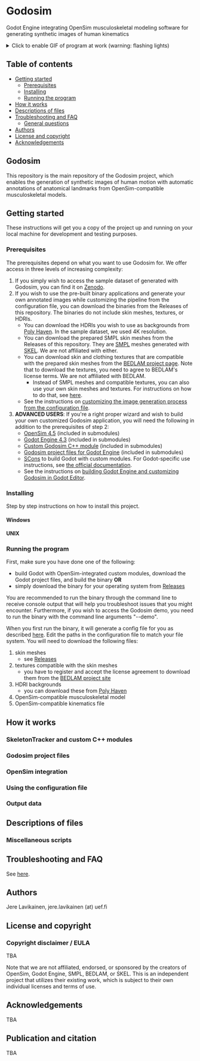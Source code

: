 # Godosim
Godot Engine integrating OpenSim musculoskeletal modeling software for generating synthetic images of human kinematics 

<details>
<summary>Click to enable GIF of program at work (warning: flashing lights)</summary>
<img src="https://github.com/jerela/Godosim/blob/docs/docs/img/generation_process.gif">
</details>

## Table of contents

- [Getting started](#getting-started)
  * [Prerequisites](#prerequisites)
  * [Installing](#installing)
  * [Running the program](#running-the-program)
- [How it works](#how-it-works)
- [Descriptions of files](#descriptions-of-files)
- [Troubleshooting and FAQ](#troubleshooting-and-faq)
  * [General questions](#general-questions)
- [Authors](#authors)
- [License and copyright](#license-and-copyright)
- [Acknowledgements](#acknowledgements)
<!-- toc -->

## Godosim
This repository is the main repository of the Godosim project, which enables the generation of synthetic images of human motion with automatic annotations of anatomical landmarks from OpenSim-compatible musculoskeletal models.

## Getting started
These instructions will get you a copy of the project up and running on your local machine for development and testing purposes.

### Prerequisites

The prerequisites depend on what you want to use Godosim for. We offer access in three levels of increasing complexity:
1. If you simply wish to access the sample dataset of generated with Godosim, you can find it on [Zenodo](MISSING).
2. If you wish to use the pre-built binary applications and generate your own annotated images while customizing the pipeline from the configuration file, you can download the binaries from the Releases of this repository. The binaries do not include skin meshes, textures, or HDRIs.
   - You can download the HDRIs you wish to use as backgrounds from [Poly Haven](https://polyhaven.com/hdris). In the sample dataset, we used 4K resolution.
   - You can download the prepared SMPL skin meshes from the Releases of this repository. They are [SMPL](https://smpl.is.tue.mpg.de/) meshes generated with [SKEL](https://skel.is.tue.mpg.de/). We are not affiliated with either.
   - You can download skin and clothing textures that are compatible with the prepared skin meshes from the [BEDLAM project page](https://bedlam.is.tue.mpg.de/). Note that to download the textures, you need to agree to BEDLAM's license terms. We are not affiliated with BEDLAM.
     - Instead of SMPL meshes and compatible textures, you can also use your own skin meshes and textures. For instructions on how to do that, see [here](MISSING).
   - See the instructions on [customizing the image generation process from the configuration file](MISSING).
3. **ADVANCED USERS**: If you're a right proper wizard and wish to build your own customized Godosim application, you will need the following in addition to the prerequisites of step 2:
   - [OpenSim 4.5](https://github.com/opensim-org/opensim-core/tree/opensim_451) (included in submodules)
   - [Godot Engine 4.3](https://github.com/godotengine/godot/tree/4.3) (included in submodules)
   - [Custom Godosim C++ module](https://github.com/jerela/godosim-cpp-modules) (included in submodules)
   - [Godosim project files for Godot Engine](https://github.com/jerela/godosim-project-files) (included in submodules)
   - [SCons](https://scons.org/) to build Godot with custom modules. For Godot-specific use instructions, see [the official documentation](https://docs.godotengine.org/en/stable/contributing/development/compiling/introduction_to_the_buildsystem.html).
   - See the instructions on [building Godot Engine and customizing Godosim in Godot Editor](/docs/BUILDING.md).


### Installing

Step by step instructions on how to install this project.

#### Windows

#### UNIX

### Running the program

First, make sure you have done one of the following:
- build Godot with OpenSim-integrated custom modules, download the Godot project files, and build the binary **OR**
- simply download the binary for your operating system from [Releases](MISSING)

You are recommended to run the binary through the command line to receive console output that will help you troubleshoot issues that you might encounter. Furthermore, if you wish to access the Godosim demo, you need to run the binary with the command line arguments "--demo".

When you first run the binary, it will generate a config file for you as described [here](/docs/CONFIGURATION.md). Edit the paths in the configuration file to match your file system. You will need to download the following files:
1. skin meshes
	- see [Releases](missinglink)
2. textures compatible with the skin meshes
	- you have to register and accept the license agreement to download them from the [BEDLAM project site](https://bedlam.is.tue.mpg.de/)
3. HDRI backgrounds
	- you can download these from [Poly Haven](https://polyhaven.com/hdris)
4. OpenSim-compatible musculoskeletal model
5. OpenSim-compatible kinematics file

## How it works

### SkeletonTracker and custom C++ modules

### Godosim project files

### OpenSim integration

### Using the configuration file

### Output data

## Descriptions of files

### Miscellaneous scripts

## Troubleshooting and FAQ

See [here](/docs/TROUBLESHOOTING.md).


## Authors

Jere Lavikainen, jere.lavikainen (at) uef.fi

## License and copyright

### Copyright disclaimer / EULA

TBA

Note that we are not affiliated, endorsed, or sponsored by the creators of OpenSim, Godot Engine, SMPL, BEDLAM, or SKEL. This is an independent project that utilizes their existing work, which is subject to their own individual licenses and terms of use.

## Acknowledgements

TBA

## Publication and citation

TBA
